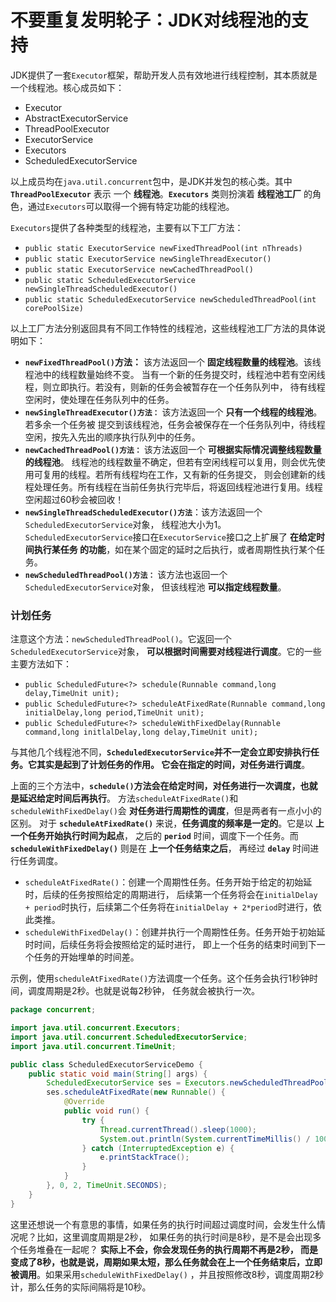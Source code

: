 不要重复发明轮子：JDK对线程池的支持
=============================================================
JDK提供了一套`Executor`框架，帮助开发人员有效地进行线程控制，其本质就是一个线程池。核心成员如下：
+ Executor
+ AbstractExecutorService
+ ThreadPoolExecutor
+ ExecutorService
+ Executors
+ ScheduledExecutorService

以上成员均在`java.util.concurrent`包中，是JDK并发包的核心类。其中 **`ThreadPoolExecutor`** 表示
一个 **线程池**。**`Executors`** 类则扮演着 **线程池工厂** 的角色，通过`Executors`可以取得一个拥有特定功能的线程池。

`Executors`提供了各种类型的线程池，主要有以下工厂方法：
+ `public static ExecutorService newFixedThreadPool(int nThreads)`
+ `public static ExecutorService newSingleThreadExecutor()`
+ `public static ExecutorService newCachedThreadPool()`
+ `public static ScheduledExecutorService newSingleThreadScheduledExecutor()`
+ `public static ScheduledExecutorService newScheduledThreadPool(int corePoolSize)`

以上工厂方法分别返回具有不同工作特性的线程池，这些线程池工厂方法的具体说明如下：
+ **`newFixedThreadPool()`方法：** 该方法返回一个 **固定线程数量的线程池**。该线程池中的线程数量始终不变。
当有一个新的任务提交时，线程池中若有空闲线程，则立即执行。若没有，则新的任务会被暂存在一个任务队列中，
待有线程空闲时，使处理在任务队列中的任务。
+ **`newSingleThreadExecutor()方法：`** 该方法返回一个 **只有一个线程的线程池**。若多余一个任务被
提交到该线程池，任务会被保存在一个任务队列中，待线程空闲，按先入先出的顺序执行队列中的任务。
+ **`newCachedThreadPool()方法：`** 该方法返回一个 **可根据实际情况调整线程数量的线程池**。
线程池的线程数量不确定，但若有空闲线程可以复用，则会优先使用可复用的线程。若所有线程均在工作，又有新的任务提交，
则会创建新的线程处理任务。所有线程在当前任务执行完毕后，将返回线程池进行复用。线程空闲超过60秒会被回收！
+ **`newSingleThreadScheduledExecutor()方法`**：该方法返回一个`ScheduledExecutorService`对象，
线程池大小为1。`ScheduledExecutorService`接口在`ExecutorService`接口之上扩展了 **在给定时间执行某任务
的功能**，如在某个固定的延时之后执行，或者周期性执行某个任务。
+ **`newScheduledThreadPool()方法：`** 该方法也返回一个`ScheduledExecutorService`对象，
但该线程池 **可以指定线程数量**。

### 计划任务
注意这个方法：`newScheduledThreadPool()`。它返回一个`ScheduledExecutorService`对象，
**可以根据时间需要对线程进行调度**。它的一些主要方法如下：
+ `public ScheduledFuture<?> schedule(Runnable command,long delay,TimeUnit unit);`
+ `public ScheduledFuture<?> scheduleAtFixedRate(Runnable command,long initialDelay,long period,TimeUnit unit);`
+ `public ScheduledFuture<?> scheduleWithFixedDelay(Runnable command,long initlalDelay,long delay,TimeUnit unit);`

与其他几个线程池不同，**`ScheduledExecutorService`并不一定会立即安排执行任务。它其实是起到了计划任务的作用。
它会在指定的时间，对任务进行调度**。

上面的三个方法中，**`schedule()`方法会在给定时间，对任务进行一次调度，也就是延迟给定时间后再执行**。
方法`scheduleAtFixedRate()`和`scheduleWithFixedDelay()`会 **对任务进行周期性的调度**，但是两者有一点小小的区别。
对于 **`scheduleAtFixedRate()`** 来说，**任务调度的频率是一定的**。它是以 **上一个任务开始执行时间为起点**，
之后的 **`period`** 时间，调度下一个任务。而 **`scheduleWithFixedDelay()`** 则是在 **上一个任务结束之后**，
再经过 **`delay`** 时间进行任务调度。
+ `scheduleAtFixedRate()`：创建一个周期性任务。任务开始于给定的初始延时，后续的任务按照给定的周期进行，
后续第一个任务将会在`initialDelay + period`时执行，后续第二个任务将在`initialDelay + 2*period`时进行，依此类推。
+ `scheduleWithFixedDelay()`：创建并执行一个周期性任务。任务开始于初始延时时间，后续任务将会按照给定的延时进行，
即上一个任务的结束时间到下一个任务的开始埋单的时间差。

示例，使用`scheduleAtFixedRate()`方法调度一个任务。这个任务会执行1秒钟时间，调度周期是2秒。也就是说每2秒钟，
任务就会被执行一次。
```java
package concurrent;

import java.util.concurrent.Executors;
import java.util.concurrent.ScheduledExecutorService;
import java.util.concurrent.TimeUnit;

public class ScheduledExecutorServiceDemo {
    public static void main(String[] args) {
        ScheduledExecutorService ses = Executors.newScheduledThreadPool(10);
        ses.scheduleAtFixedRate(new Runnable() {
            @Override
            public void run() {
                try {
                    Thread.currentThread().sleep(1000);
                    System.out.println(System.currentTimeMillis() / 1000);
                } catch (InterruptedException e) {
                    e.printStackTrace();
                }
            }
        }, 0, 2, TimeUnit.SECONDS);
    }
}
```
这里还想说一个有意思的事情，如果任务的执行时间超过调度时间，会发生什么情况呢？比如，这里调度周期是2秒，
如果任务的执行时间是8秒，是不是会出现多个任务堆叠在一起呢？ **实际上不会，你会发现任务的执行周期不再是2秒，
而是变成了8秒，也就是说，周期如果太短，那么任务就会在上一个任务结束后，立即被调用**。如果采用`scheduleWithFixedDelay()`
，并且按照修改8秒，调度周期2秒计，那么任务的实际间隔将是10秒。
